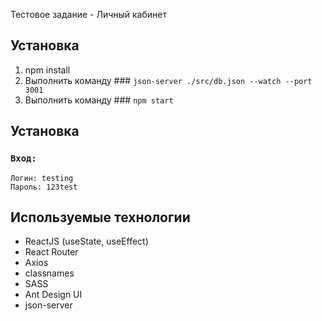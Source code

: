Тестовое задание - Личный кабинет


## Установка

1. npm install
2. Выполнить команду ### `json-server ./src/db.json --watch --port 3001`
3. Выполнить команду ### `npm start`

## Установка

### `Вход:`
    Логин: testing
    Пароль: 123test

## Используемые технологии

* ReactJS (useState, useEffect)
* React Router
* Axios
* classnames
* SASS
* Ant Design UI
* json-server
